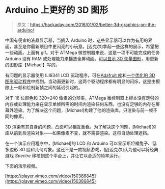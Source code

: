 # Arduino 上更好的 3D 图形

> 原文：<https://hackaday.com/2016/01/02/better-3d-graphics-on-the-arduino/>

中国有便宜的液晶显示器，当插入 Arduino 时，这些显示器可以作为有用的界面，甚至是你最新项目中更闪亮的小玩意。[迈克尔]拿起一些这样的展示，希望把一些动画。上面有 gif。对于 ATMega 微控制器来说，这是一项不可能完成的任务 Arduino 没有 RAM 或处理能力来播放全屏动画。[可以显示 3D 矢量图形](http://crawlingrobotfortress.blogspot.com/2015/12/better-3d-graphics-engine-on-arduino.html)，用更新的图形库【Michael】写的。

有问题的显示器使用 ILI9341 LCD 驱动程序，可在[Adafruit 库](https://learn.adafruit.com/adafruit-gfx-graphics-library/overview)和[一个优化的 3D 图形驱动程序](http://www.mrt-prodz.com/blog/view/2015/05/tiny-3d-engine-on-the-atmega328-arduino-uno)中找到。当动画更新时，这两个驱动程序都有明显的闪烁，这是由擦除上一帧和绘制新帧之间的延迟引起的。

对于 16 位颜色和 320×240 像素的分辨率，ATMega 微控制器上根本没有足够的内存或处理能力来在显示单帧所需的时间内渲染任何东西。也没有足够的内存在屏幕外渲染。为了解决这个问题，[Michael]构建了他的渲染库，只渲染与前一帧不同的像素。

3D 渲染有其自身的问题，凸面可以相互重叠。为了解决这个问题，[Michael]的库从前到后渲染对象——如果像素不变，就不需要渲染。这将自动处理遮挡。

在一个演示应用程序中，[Michael]的 LCD 和 Arduino 可以显示斯坦福兔子、低多边形 3D 脸和几何对象。这还不是一款视频游戏，但[迈克尔]认为他可以将经典游戏 *Spectre* 移植到这个平台上，并让它以合适的帧率运行。

下面的演示视频。

[https://player.vimeo.com/video/150386845](https://player.vimeo.com/video/150386845)